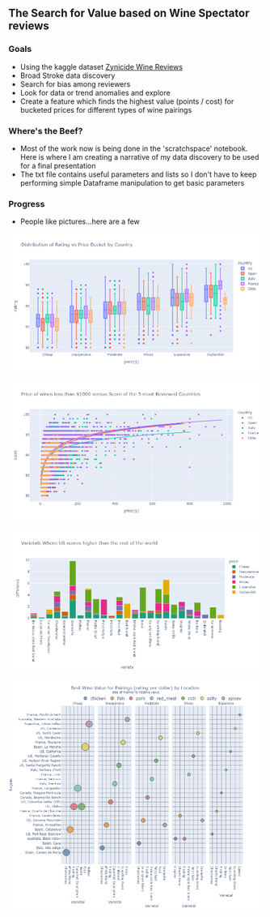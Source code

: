## The Search for Value based on Wine Spectator reviews

### Goals
+ Using the kaggle dataset [Zynicide Wine Reviews](https://www.kaggle.com/zynicide/wine-reviews)
+ Broad Stroke data discovery
+ Search for bias among reviewers
+ Look for data or trend anomalies and explore
+ Create a feature which finds the highest value (points / cost) for bucketed
prices for different types of wine pairings


### Where's the Beef?
+ Most of the work now is being done in the 'scratchspace' notebook.
Here is where I am creating a narrative of my data discovery to be used for a
final presentation
+ The txt file contains useful parameters and lists so I don't have to keep
performing simple Dataframe manipulation to get basic parameters


### Progress

+ People like pictures...here are a few

![](https://github.com/jmeisenh/NYCDSA_Python_Project/blob/main/plotly_shots/country_bucket_distribution.png)

![](https://github.com/jmeisenh/NYCDSA_Python_Project/blob/main/plotly_shots/top5_countries_vs_score.png)

![](https://github.com/jmeisenh/NYCDSA_Python_Project/blob/main/plotly_shots/goUSA.png)

![](https://github.com/jmeisenh/NYCDSA_Python_Project/blob/main/plotly_shots/value.png)

